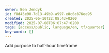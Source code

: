 ```yaml
---
owner: Ben Jendyk
id: f8d45e90-7d13-49b9-a997-e8c6c876ee95
created: 2025-06-10T22:08:43+0200
modified: 2025-07-08T06:07:47+0200
tags: [access/public, language/en, tf/quarter]
key-words: []
---
```


Add purpose to half-hour timeframe 